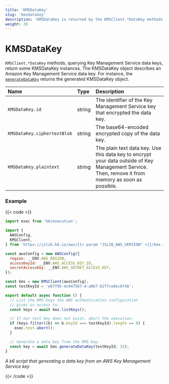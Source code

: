 ```yaml
---
title: 'KMSDataKey'
slug: 'kmsdatakey'
description: 'KMSDataKey is returned by the KMSClient.*DataKey methods that query KMS data keys'
weight: 20
---
```


# KMSDataKey

`KMSClient.*DataKey` methods, querying Key Management Service data keys, return some KMSDataKey instances.
The KMSDataKey object describes an Amazon Key Management Service data key.
For instance, the [`generateDataKey`](https://grafana.com/docs/k6/<K6_VERSION>/javascript-api/jslib/aws/kmsclient/generatedatakey/) returns the generated KMSDataKey object.

| Name                        | Type   | Description                                                                                                                                         |
| :-------------------------- | :----- | :-------------------------------------------------------------------------------------------------------------------------------------------------- |
| `KMSDataKey.id`             | string | The identifier of the Key Management Service key that encrypted the data key.                                                                       |
| `KMSDataKey.ciphertextBlob` | string | The base64-encoded encrypted copy of the data key.                                                                                                  |
| `KMSDataKey.plaintext`      | string | The plain text data key. Use this data key to encrypt your data outside of Key Management Service. Then, remove it from memory as soon as possible. |

### Example

{{< code >}}

```javascript
import exec from 'k6/execution';

import {
  AWSConfig,
  KMSClient,
} from 'https://jslib.k6.io/aws/{{< param "JSLIB_AWS_VERSION" >}}/kms.js';

const awsConfig = new AWSConfig({
  region: __ENV.AWS_REGION,
  accessKeyId: __ENV.AWS_ACCESS_KEY_ID,
  secretAccessKey: __ENV.AWS_SECRET_ACCESS_KEY,
});

const kms = new KMSClient(awsConfig);
const testKeyId = 'e67f95-4c047567-4-a0b7-62f7ce8ec8f48';

export default async function () {
  // List the KMS keys the AWS authentication configuration
  // gives us access to.
  const keys = await kms.listKeys();

  // If our test key does not exist, abort the execution.
  if (keys.filter((b) => b.keyId === testKeyId).length == 0) {
    exec.test.abort();
  }

  // Generate a data key from the KMS key.
  const key = await kms.generateDataKey(testKeyId, 32);
}
```

_A k6 script that generating a data key from an AWS Key Management Service key_

{{< /code >}}
